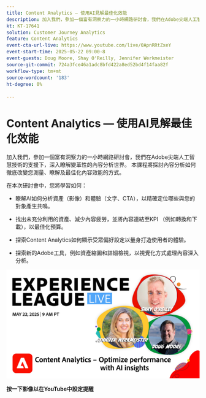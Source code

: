 ```yaml
---
title: Content Analytics — 使用AI見解最佳化效能
description: 加入我們，參加一個富有洞察力的一小時網路研討會，我們在Adobe尖端人工智慧技術的支援下，深入瞭解變革性的內容分析世界。 本課程將探討內容分析如何徹底改變您測量、瞭解及最佳化內容效能的方式。
kt: KT-17641
solution: Customer Journey Analytics
feature: Content Analytics
event-cta-url-live: https://www.youtube.com/live/0ApnRRtZxeY
event-start-time: 2025-05-22 09:00-8
event-guests: Doug Moore, Shay O'Reilly, Jennifer Werkmeister
source-git-commit: 724a3fce46a1adc8bfd422a8ed52bd4f14faa82f
workflow-type: tm+mt
source-wordcount: '183'
ht-degree: 0%

---
```


# Content Analytics — 使用AI見解最佳化效能

加入我們，參加一個富有洞察力的一小時網路研討會，我們在Adobe尖端人工智慧技術的支援下，深入瞭解變革性的內容分析世界。 本課程將探討內容分析如何徹底改變您測量、瞭解及最佳化內容效能的方式。

在本次研討會中，您將學習如何： 
* 瞭解AI如何分析資產（影像）和體驗（文字、CTA），以精確定位哪些與您的對象產生共鳴。 

* 找出未充分利用的資產、減少內容疲勞，並將內容連結至KPI （例如轉換和下載），以最佳化預算。 

* 探索Content Analytics如何顯示受眾偏好設定以量身打造使用者的體驗。 

* 探索新的Adobe工具，例如資產縮圖和詳細檢視，以視覺化方式處理內容深入分析。 

[![ExL LIVE 2025年5月22日](assets/May-22-2025-WebBanner.jpg)](https://www.youtube.com/live/0ApnRRtZxeY)

**按一下影像以在YouTube中設定提醒**
